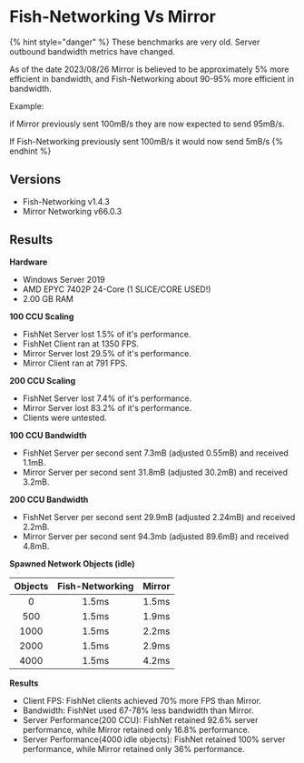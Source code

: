 # Fish-Networking Vs Mirror

{% hint style="danger" %}
These benchmarks are very old. Server outbound bandwidth metrics have changed.

As of the date 2023/08/26 Mirror is believed to be approximately 5% more efficient in bandwidth, and Fish-Networking about 90-95% more efficient in bandwidth.



Example:

if Mirror previously sent 100mB/s they are now expected to send 95mB/s.

If Fish-Networking previously sent 100mB/s it would now send 5mB/s
{% endhint %}

## Versions

* Fish-Networking v1.4.3
* Mirror Networking v66.0.3

## Results

**Hardware**

* Windows Server 2019
* AMD EPYC 7402P 24-Core (1 SLICE/CORE USED!)
* 2.00 GB RAM

**100 CCU Scaling**

* FishNet Server lost 1.5% of it's performance.
* FishNet Client ran at 1350 FPS.
* Mirror Server lost 29.5% of it's performance.
* Mirror Client ran at 791 FPS.

**200 CCU Scaling**

* FishNet Server lost 7.4% of it's performance.
* Mirror Server lost 83.2% of it's performance.
* Clients were untested.

**100 CCU Bandwidth**

* FishNet Server per second sent 7.3mB (adjusted 0.55mB) and received 1.1mB.
* Mirror Server per second sent 31.8mB (adjusted 30.2mB) and received 3.2mB.

**200 CCU Bandwidth**

* FishNet Server per second sent 29.9mB (adjusted 2.24mB) and received 2.2mB.
* Mirror Server per second sent 94.3mb (adjusted 89.6mB) and received 4.8mB.

**Spawned Network Objects (idle)**

| Objects | Fish-Networking | Mirror |
| :-----: | :-------------: | :----: |
|    0    |      1.5ms      |  1.5ms |
|   500   |      1.5ms      |  1.9ms |
|   1000  |      1.5ms      |  2.2ms |
|   2000  |      1.5ms      |  2.9ms |
|   4000  |      1.5ms      |  4.2ms |

**Results**

* Client FPS: FishNet clients achieved 70% more FPS than Mirror.
* Bandwidth: FishNet used 67-78% less bandwidth than Mirror.
* Server Performance(200 CCU): FishNet retained 92.6% server performance, while Mirror retained only 16.8% performance.
* Server Performance(4000 idle objects): FishNet retained 100% server performance, while Mirror retained only 36% performance.
